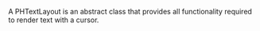 A PHTextLayout is an abstract class that provides all functionality required to render text with a cursor.